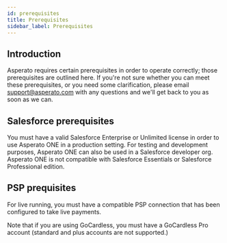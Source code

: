 ```yaml
---
id: prerequisites
title: Prerequisites
sidebar_label: Prerequisites
---
```


## Introduction
Asperato requires certain prerequisites in order to operate correctly; those prerequisites are outlined here. If you're not sure whether you can meet these prerequisites, or you need some clarification, please email support@asperato.com with any questions and we'll get back to you as soon as we can.

## Salesforce prerequisites
You must have a valid Salesforce Enterprise or Unlimited license in order to use Asperato ONE in a production setting. For testing and development purposes, Asperato ONE can also be used in a Salesforce developer org. Asperato ONE is not compatible with Salesforce Essentials or Salesforce Professional edition.

## PSP prequisites
For live running, you must have a compatible PSP connection that has been configured to take live payments.

Note that if you are using GoCardless, you must have a GoCardless Pro account (standard and plus accounts are not supported.)
